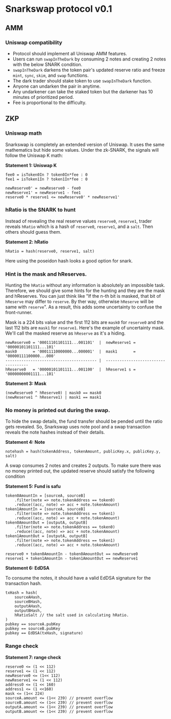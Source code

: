 # Snarkswap protocol v0.1

## AMM

### Uniswap compatibility

* Protocol should implement all Uniswap AMM features.
* Users can run `swapInTheDark` by consuming 2 notes and creating 2 notes with the below SNARK condition.
* `swapInTheDark` darkens the token pair's updated reserve ratio and freeze `mint`, `sync`, `skim`, and `swap` functions.
* The dark trader should stake token to use `swapInTheDark` function.
* Anyone can undarken the pair in anytime.
* Any undarkener can take the staked token but the darkener has 10 minutes of prioritized period.
* Fee is proportional to the difficulty.

## ZKP

### Uniswap math

Snarkswap is completely an extended version of Uniswap. It uses the same mathematics but hide some values. Under the zk-SNARK, the signals will follow the Uniswap K math:

**Statement 1: Uniswap K**
```
fee0 = isToken0In ? token0In*fee : 0
fee1 = isToken1In ? token1In*fee : 0

newReserve0' = newReserve0 - fee0
newReserve1' = newReserve1 - fee1
reserve0 * reserve1 <= newReserve0' * newReserve1'
```

### hRatio is the SNARK to hunt

Instead of revealing the real reserve values `reserve0`, `reserve1`, trader reveals `hRatio` which is a hash of `reserve0`, `reserve1`, and a `salt`. Then others should guess them.

**Statement 2: hRatio**
```
hRatio = hash(reserve0, reserve1, salt)
```

Here using the poseidon hash looks a good option for snark.

### Hint is the mask and hReserves.

Hunting the `hRatio` without any information is absolutely an impossible task. Therefore, we should give some hints for the hunting and they are the mask and hReserves. You can just think like "If the n-th bit is masked, that bit of `hReserve` may differ to `reserve`. By ther way, otherwise `hReserve` will be same with `reserve`". As a result, this adds some uncertainty to confuse the front-runner. 

Mask is a 224 bits value and the first 112 bits are `mask0` for `reserve0` and the last 112 bits are `mask1` for `reserve1`.  Here's the example of uncertainty mask. We'll call the masked reserve as `hReserve` as it's a hiding.

```
newReserve0 = '00011101101111...001101'  |  newReserve1 = '00000101101111...101'
mask0       = '00011110000000...000001'  |  mask1       = '00000111100000...000'
---------------------------------------- |  ------------------------------------
hReserve0   = '00000101101111...001100'  |  hReserve1 s = '00000000001111...101'

```
**Statement 3: Mask**
```
(newReserve0 ^ hReserve0) | mask0 == mask0 
(newReserve1 ^ hReserve1) | mask1 == mask1
```



### No money is printed out during the swap.

To hide the swap details, the fund transfer should be pended until the ratio gets revealed. So, Snarkswap uses note pool and a swap transaction reveals the note hashes instead of their details.

**Statement 4: Note**
```
notehash = hash(tokenAddress, tokenAmount, publicKey.x, publicKey.y, salt)
```

A swap consumes 2 notes and creates 2 outputs. To make sure there was no money printed out, the updated reserve should satisfy the following condition

**Statement 5: Fund is safu**

```
token0AmountIn = [sourceA, sourceB]
    .filter(note => note.tokenAddress == token0)
    .reduce((acc, note) => acc + note.tokenAmount)
token1AmountIn = [sourceA, sourceB]
    .filter(note => note.tokenAddress == token1)
    .reduce((acc, note) => acc + note.tokenAmount)
token0AmountOut = [outputA, outputB]
    .filter(note => note.tokenAddress == token0)
    .reduce((acc, note) => acc + note.tokenAmount)
token1AmountOut = [outputA, outputB]
    .filter(note => note.tokenAddress == token1)
    .reduce((acc, note) => acc + note.tokenAmount)
 
reserve0 + token0AmountIn - token0AmountOut == newReserve0
reserve1 + token1AmountIn - token1AmountOut == newReserve1
```

**Statement 6: EdDSA**

To consume the notes, it should have a valid EdDSA signature for the transaction hash.

```
txHash = hash(
    sourceAHash,
    sourceBHash,
    outputAHash,
    outputBHash,
    hRatioSalt // the salt used in calculating hRatio.
)
pubkey == sourceA.pubKey
pubkey == sourceB.pubKey
pubkey == EdDSA(txHash, signature)
```

### Range check
**Statement 7: range check**
```
reserve0 <= (1 << 112)
reserve1 <= (1 << 112)
newReserve0 <= (1<< 112)
newReserve1 <= (1 << 112)
address0 <= (1 << 160)
address1 <= (1 <<160)
mask <= (1<< 224)
sourceA.amount <= (1<< 239) // prevent overflow
sourceB.amount <= (1<< 239) // prevent overflow
outputA.amount <= (1<< 239) // prevent overflow
outputB.amount <= (1<< 239) // prevent overflow
```

